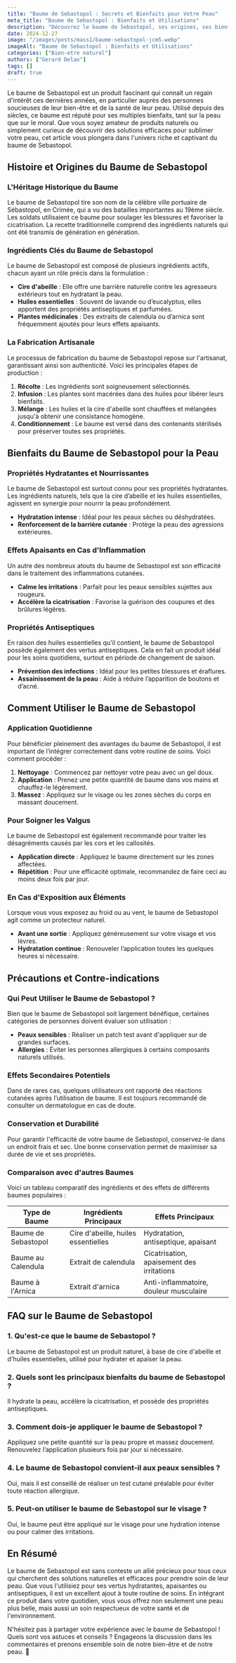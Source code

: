 ```yaml
---
title: "Baume de Sebastopol : Secrets et Bienfaits pour Votre Peau"
meta_title: "Baume de Sebastopol : Bienfaits et Utilisations"
description: "Découvrez le baume de Sebastopol, ses origines, ses bienfaits pour la peau et comment l'intégrer dans votre routine de soin."
date: 2024-12-27
image: "/images/posts/mass1/baume-sebastopol-jcm5.webp"
imageAlt: "Baume de Sebastopol : Bienfaits et Utilisations"
categories: ["Bien-etre naturel"]
authors: ["Gerard Delao"]
tags: []
draft: true
---
```


Le baume de Sebastopol est un produit fascinant qui connaît un regain d'intérêt ces dernières années, en particulier auprès des personnes soucieuses de leur bien-être et de la santé de leur peau. Utilisé depuis des siècles, ce baume est réputé pour ses multiples bienfaits, tant sur la peau que sur le moral. Que vous soyez amateur de produits naturels ou simplement curieux de découvrir des solutions efficaces pour sublimer votre peau, cet article vous plongera dans l'univers riche et captivant du baume de Sebastopol. 

## Histoire et Origines du Baume de Sebastopol

### L'Héritage Historique du Baume

Le baume de Sebastopol tire son nom de la célèbre ville portuaire de Sébastopol, en Crimée, qui a vu des batailles importantes au 19ème siècle. Les soldats utilisaient ce baume pour soulager les blessures et favoriser la cicatrisation. La recette traditionnelle comprend des ingrédients naturels qui ont été transmis de génération en génération.

### Ingrédients Clés du Baume de Sebastopol

Le baume de Sebastopol est composé de plusieurs ingrédients actifs, chacun ayant un rôle précis dans la formulation :

- **Cire d'abeille** : Elle offre une barrière naturelle contre les agresseurs extérieurs tout en hydratant la peau.
- **Huiles essentielles** : Souvent de lavande ou d’eucalyptus, elles apportent des propriétés antiseptiques et parfumées.
- **Plantes médicinales** : Des extraits de calendula ou d’arnica sont fréquemment ajoutés pour leurs effets apaisants.

### La Fabrication Artisanale

Le processus de fabrication du baume de Sebastopol repose sur l'artisanat, garantissant ainsi son authenticité. Voici les principales étapes de production :

1. **Récolte** : Les ingrédients sont soigneusement sélectionnés.
2. **Infusion** : Les plantes sont macérées dans des huiles pour libérer leurs bienfaits.
3. **Mélange** : Les huiles et la cire d'abeille sont chauffées et mélangées jusqu'à obtenir une consistance homogène.
4. **Conditionnement** : Le baume est versé dans des contenants stérilisés pour préserver toutes ses propriétés.

## Bienfaits du Baume de Sebastopol pour la Peau

### Propriétés Hydratantes et Nourrissantes

Le baume de Sebastopol est surtout connu pour ses propriétés hydratantes. Les ingrédients naturels, tels que la cire d’abeille et les huiles essentielles, agissent en synergie pour nourrir la peau profondément. 

- **Hydratation intense** : Idéal pour les peaux sèches ou déshydratées.
- **Renforcement de la barrière cutanée** : Protège la peau des agressions extérieures.

### Effets Apaisants en Cas d'Inflammation

Un autre des nombreux atouts du baume de Sebastopol est son efficacité dans le traitement des inflammations cutanées.

- **Calme les irritations** : Parfait pour les peaux sensibles sujettes aux rougeurs.
- **Accélère la cicatrisation** : Favorise la guérison des coupures et des brûlures légères.

### Propriétés Antiseptiques

En raison des huiles essentielles qu'il contient, le baume de Sebastopol possède également des vertus antiseptiques. Cela en fait un produit idéal pour les soins quotidiens, surtout en période de changement de saison.

- **Prévention des infections** : Idéal pour les petites blessures et éraflures.
- **Assainissement de la peau** : Aide à réduire l’apparition de boutons et d’acné.

## Comment Utiliser le Baume de Sebastopol

### Application Quotidienne

Pour bénéficier pleinement des avantages du baume de Sebastopol, il est important de l’intégrer correctement dans votre routine de soins. Voici comment procéder :

1. **Nettoyage** : Commencez par nettoyer votre peau avec un gel doux.
2. **Application** : Prenez une petite quantité de baume dans vos mains et chauffez-le légèrement.
3. **Massez** : Appliquez sur le visage ou les zones sèches du corps en massant doucement.

### Pour Soigner les Valgus

Le baume de Sebastopol est également recommandé pour traiter les désagréments causés par les cors et les callosités. 

- **Application directe** : Appliquez le baume directement sur les zones affectées.
- **Répétition** : Pour une efficacité optimale, recommandez de faire ceci au moins deux fois par jour.

### En Cas d'Exposition aux Éléments

Lorsque vous vous exposez au froid ou au vent, le baume de Sebastopol agit comme un protecteur naturel.

- **Avant une sortie** : Appliquez généreusement sur votre visage et vos lèvres.
- **Hydratation continue** : Renouveler l’application toutes les quelques heures si nécessaire.

## Précautions et Contre-indications

### Qui Peut Utiliser le Baume de Sebastopol ?

Bien que le baume de Sebastopol soit largement bénéfique, certaines catégories de personnes doivent évaluer son utilisation :

- **Peaux sensibles** : Réaliser un patch test avant d'appliquer sur de grandes surfaces.
- **Allergies** : Éviter les personnes allergiques à certains composants naturels utilisés.

### Effets Secondaires Potentiels

Dans de rares cas, quelques utilisateurs ont rapporté des réactions cutanées après l’utilisation de baume. Il est toujours recommandé de consulter un dermatologue en cas de doute.

### Conservation et Durabilité 

Pour garantir l'efficacité de votre baume de Sebastopol, conservez-le dans un endroit frais et sec. Une bonne conservation permet de maximiser sa durée de vie et ses propriétés.

### Comparaison avec d'autres Baumes 

Voici un tableau comparatif des ingrédients et des effets de différents baumes populaires :

| Type de Baume               | Ingrédients Principaux       | Effets Principaux                       |
|-----------------------------|-----------------------------|----------------------------------------|
| Baume de Sebastopol         | Cire d'abeille, huiles essentielles | Hydratation, antiseptique, apaisant   |
| Baume au Calendula          | Extrait de calendula       | Cicatrisation, apaisement des irritations |
| Baume à l'Arnica            | Extrait d'arnica           | Anti-inflammatoire, douleur musculaire  |

## FAQ sur le Baume de Sebastopol

### 1. Qu'est-ce que le baume de Sebastopol ?
Le baume de Sebastopol est un produit naturel, à base de cire d'abeille et d'huiles essentielles, utilisé pour hydrater et apaiser la peau.

### 2. Quels sont les principaux bienfaits du baume de Sebastopol ? 
Il hydrate la peau, accélère la cicatrisation, et possède des propriétés antiseptiques.

### 3. Comment dois-je appliquer le baume de Sebastopol ?
Appliquez une petite quantité sur la peau propre et massez doucement. Renouvelez l’application plusieurs fois par jour si nécessaire.

### 4. Le baume de Sebastopol convient-il aux peaux sensibles ?
Oui, mais il est conseillé de réaliser un test cutané préalable pour éviter toute réaction allergique.

### 5. Peut-on utiliser le baume de Sebastopol sur le visage ?
Oui, le baume peut être appliqué sur le visage pour une hydration intense ou pour calmer des irritations.

## En Résumé

Le baume de Sebastopol est sans conteste un allié précieux pour tous ceux qui cherchent des solutions naturelles et efficaces pour prendre soin de leur peau. Que vous l'utilisiez pour ses vertus hydratantes, apaisantes ou antiseptiques, il est un excellent ajout à toute routine de soins. En intégrant ce produit dans votre quotidien, vous vous offrez non seulement une peau plus belle, mais aussi un soin respectueux de votre santé et de l'environnement.

N'hésitez pas à partager votre expérience avec le baume de Sebastopol ! Quels sont vos astuces et conseils ? Engageons la discussion dans les commentaires et prenons ensemble soin de notre bien-être et de notre peau. 🌿

